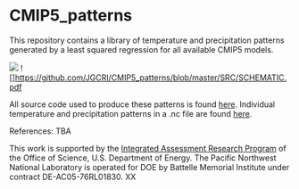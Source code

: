 # CMIP5_patterns
This repository contains a library of temperature and precipitation patterns generated by a least squared regression for all available CMIP5 models. 

![](https://github.com/JGCRI/CMIP5_patterns/SRC/SCHEMATIC.png)
![]https://github.com/JGCRI/CMIP5_patterns/blob/master/SRC/SCHEMATIC.pdf

All source code used to produce these patterns is found [here](https://github.com/JGCRI/CMIP5_patterns/tree/master/SRC). Individual temperature and precipitation patterns in a .nc file are found [here](https://github.com/JGCRI/CMIP5_patterns/tree/master/DATA).

References:
TBA

This work is supported by the [Integrated Assessment Research Program](http://science.energy.gov/ber/research/cesd/integrated-assessment-of-global-climate-change/) of the Office of Science, U.S. Department of Energy. The Pacific Northwest National Laboratory is operated for DOE by Battelle Memorial Institute under contract DE-AC05-76RL01830.
XX
